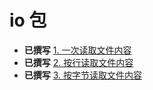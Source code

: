 # io 包

* **已撰写** [1. 一次读取文件内容](01-io-read-file.go)
* **已撰写** [2. 按行读取文件内容](02-io-read-line.go)
* **已撰写** [3. 按字节读取文件内容](01-io-read-file.go)



